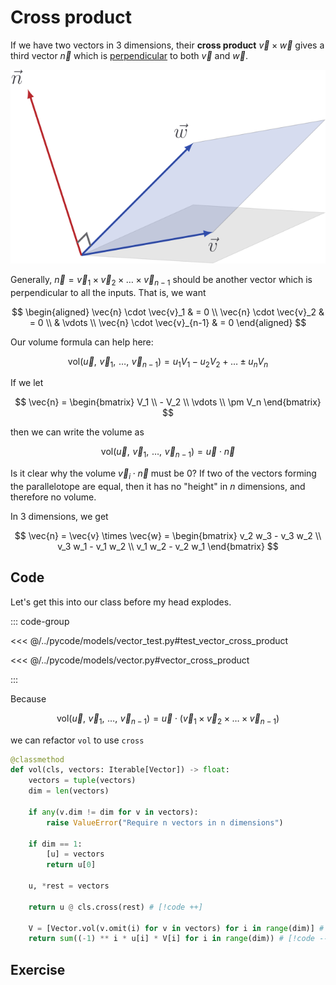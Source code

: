 # Cross product

If we have two vectors in $3$ dimensions, their **cross product**
$\vec{v} \times \vec{w}$ gives a third vector $\vec{n}$ which is
[perpendicular](../vectors/orthogonality) to both $\vec{v}$ and $\vec{w}$.

![](../../images/cross-prod-normal.svg)

Generally,
$\vec{n} = \vec{v}_1 \times \vec{v}_2 \times \ldots \times \vec{v}_{n-1}$ should
be another vector which is perpendicular to all the inputs. That is, we want

$$
\begin{aligned}
\vec{n} \cdot \vec{v}_1 & = 0 \\
\vec{n} \cdot \vec{v}_2 & = 0 \\
& \vdots \\
\vec{n} \cdot \vec{v}_{n-1} & = 0
\end{aligned}
$$

Our volume formula can help here:

$$
\text{vol}\left( \vec{u}, \,\, \vec{v}_1, \,\, \ldots, \,\, \vec{v}_{n-1} \right) = u_1 V_1 - u_2 V_2 + \ldots \pm u_n V_n
$$

If we let

$$
\vec{n} = \begin{bmatrix} V_1 \\ - V_2 \\ \vdots \\ \pm V_n \end{bmatrix}
$$

then we can write the volume as

$$
\text{vol}\left( \vec{u}, \,\, \vec{v}_1, \,\, \ldots, \,\, \vec{v}_{n-1} \right) = \vec{u} \cdot \vec{n}
$$

Is it clear why the volume $\vec{v}_i \cdot \vec{n}$ must be $0$? If two of the
vectors forming the parallelotope are equal, then it has no "height" in $n$
dimensions, and therefore no volume.

In $3$ dimensions, we get

$$
\vec{n} = \vec{v} \times \vec{w} = \begin{bmatrix} v_2 w_3 - v_3 w_2 \\ v_3 w_1 - v_1 w_2 \\ v_1 w_2 - v_2 w_1 \end{bmatrix}
$$

## Code

Let's get this into our class before my head explodes.

::: code-group

<<< @/../pycode/models/vector_test.py#test_vector_cross_product

<<< @/../pycode/models/vector.py#vector_cross_product

:::

Because

$$
\text{vol}\left( \vec{u}, \,\, \vec{v}_1, \,\, \ldots, \,\, \vec{v}_{n-1} \right) = \vec{u} \cdot \left( \vec{v}_1 \times \vec{v}_2 \times \ldots \times \vec{v}_{n-1} \right)
$$

we can refactor `vol` to use `cross`

```py
@classmethod
def vol(cls, vectors: Iterable[Vector]) -> float:
    vectors = tuple(vectors)
    dim = len(vectors)

    if any(v.dim != dim for v in vectors):
        raise ValueError("Require n vectors in n dimensions")

    if dim == 1:
        [u] = vectors
        return u[0]

    u, *rest = vectors

    return u @ cls.cross(rest) # [!code ++]

    V = [Vector.vol(v.omit(i) for v in vectors) for i in range(dim)] # [!code --]
    return sum((-1) ** i * u[i] * V[i] for i in range(dim)) # [!code --]
```

## Exercise

<Exercise id="cross-product" />
